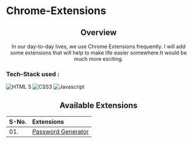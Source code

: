 # Chrome-Extensions
<h2 align="center">Overview</h2>

<p align="center">  In our day-to-day lives, we use Chrome Extensions frequently. I will add some extensions that will help to make life easier somewhere.It would be much more exciting. </p>


  

 ### Tech-Stack used :

  ![HTML 5](https://img.shields.io/badge/HTML5-E34F26?style=for-the-badge&logo=html5&logoColor=white)
  ![CSS3](https://img.shields.io/badge/CSS3-1572B6?style=for-the-badge&logo=css3&logoColor=white)
  ![Javascript](https://img.shields.io/badge/JavaScript-323330?style=for-the-badge&logo=javascript&logoColor=F7DF1E)
<h2 align="center">Available Extensions</h2>

| S-No. | Extensions | 
|:--|:--|
| 01. | [Password Generator](https://github.com/vanshika0547/Chrome-Extensions/tree/main/chrome-extensions/password-generator) |
